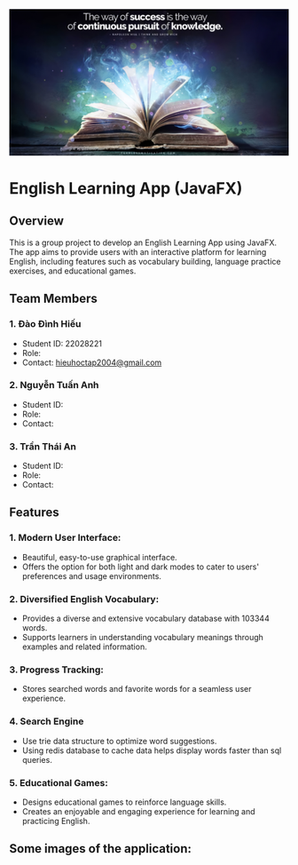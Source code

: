 <img src="https://github.com/hieudz2k4/CONTACT-ME/blob/main/Image%20GitHub/Quote.jpg">

<h1>English Learning App (JavaFX)</h1>

<h2>Overview</h2>
This is a group project to develop an English Learning App using JavaFX. The app aims to provide users with an interactive platform for learning English, including features such as vocabulary building, language practice exercises, and educational games.

<h2>Team Members</h2>

### 1. Đào Đình Hiếu
- Student ID: 22028221
- Role: 
- Contact: hieuhoctap2004@gmail.com

### 2. Nguyễn Tuấn Anh
- Student ID: 
- Role: 
- Contact: 

### 3. Trần Thái An
- Student ID: 
- Role: 
- Contact: 

## Features

### 1. Modern User Interface:
- Beautiful, easy-to-use graphical interface.
- Offers the option for both light and dark modes to cater to users' preferences and usage environments.

### 2. Diversified English Vocabulary:
- Provides a diverse and extensive vocabulary database with 103344 words.
- Supports learners in understanding vocabulary meanings through examples and related information.

### 3. Progress Tracking:
- Stores searched words and favorite words for a seamless user experience.

### 4. Search Engine
- Use trie data structure to optimize word suggestions.
- Using redis database to cache data helps display words faster than sql queries.
  
### 5. Educational Games:
- Designs educational games to reinforce language skills.
- Creates an enjoyable and engaging experience for learning and practicing English.

## Some images of the application:


